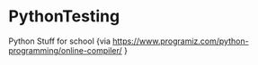 # PythonTesting
Python Stuff for school {via https://www.programiz.com/python-programming/online-compiler/ }
